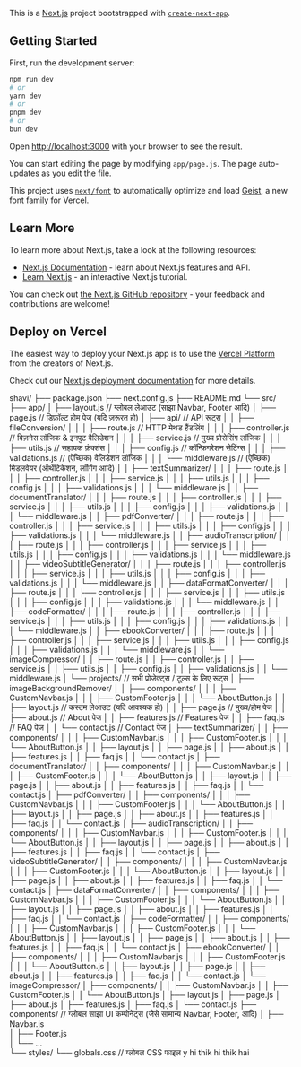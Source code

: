 This is a [Next.js](https://nextjs.org) project bootstrapped with [`create-next-app`](https://github.com/vercel/next.js/tree/canary/packages/create-next-app).

## Getting Started

First, run the development server:

```bash
npm run dev
# or
yarn dev
# or
pnpm dev
# or
bun dev
```

Open [http://localhost:3000](http://localhost:3000) with your browser to see the result.

You can start editing the page by modifying `app/page.js`. The page auto-updates as you edit the file.

This project uses [`next/font`](https://nextjs.org/docs/app/building-your-application/optimizing/fonts) to automatically optimize and load [Geist](https://vercel.com/font), a new font family for Vercel.

## Learn More

To learn more about Next.js, take a look at the following resources:

- [Next.js Documentation](https://nextjs.org/docs) - learn about Next.js features and API.
- [Learn Next.js](https://nextjs.org/learn) - an interactive Next.js tutorial.

You can check out [the Next.js GitHub repository](https://github.com/vercel/next.js) - your feedback and contributions are welcome!

## Deploy on Vercel

The easiest way to deploy your Next.js app is to use the [Vercel Platform](https://vercel.com/new?utm_medium=default-template&filter=next.js&utm_source=create-next-app&utm_campaign=create-next-app-readme) from the creators of Next.js.

Check out our [Next.js deployment documentation](https://nextjs.org/docs/app/building-your-application/deploying) for more details.

shavi/
├── package.json
├── next.config.js
├── README.md
└── src/
├── app/
│ ├── layout.js // ग्लोबल लेआउट (साझा Navbar, Footer आदि)
│ ├── page.js // डिफ़ॉल्ट होम पेज (यदि ज़रूरत हो)
│ ├── api/ // API रूट्स
│ │ ├── fileConversion/
│ │ │ ├── route.js // HTTP मेथड हैंडलिंग
│ │ │ ├── controller.js // बिज़नेस लॉजिक & इनपुट वैलिडेशन
│ │ │ ├── service.js // मुख्य प्रोसेसिंग लॉजिक
│ │ │ ├── utils.js // सहायक फ़ंक्शंस
│ │ │ ├── config.js // कॉन्फ़िगरेशन सेटिंग्स
│ │ │ ├── validations.js // (ऐच्छिक) वैलिडेशन लॉजिक
│ │ │ └── middleware.js // (ऐच्छिक) मिडलवेयर (ऑथेंटिकेशन, लॉगिंग आदि)
│ │ ├── textSummarizer/
│ │ │ ├── route.js
│ │ │ ├── controller.js
│ │ │ ├── service.js
│ │ │ ├── utils.js
│ │ │ ├── config.js
│ │ │ ├── validations.js
│ │ │ └── middleware.js
│ │ ├── documentTranslator/
│ │ │ ├── route.js
│ │ │ ├── controller.js
│ │ │ ├── service.js
│ │ │ ├── utils.js
│ │ │ ├── config.js
│ │ │ ├── validations.js
│ │ │ └── middleware.js
│ │ ├── pdfConverter/
│ │ │ ├── route.js
│ │ │ ├── controller.js
│ │ │ ├── service.js
│ │ │ ├── utils.js
│ │ │ ├── config.js
│ │ │ ├── validations.js
│ │ │ └── middleware.js
│ │ ├── audioTranscription/
│ │ │ ├── route.js
│ │ │ ├── controller.js
│ │ │ ├── service.js
│ │ │ ├── utils.js
│ │ │ ├── config.js
│ │ │ ├── validations.js
│ │ │ └── middleware.js
│ │ ├── videoSubtitleGenerator/
│ │ │ ├── route.js
│ │ │ ├── controller.js
│ │ │ ├── service.js
│ │ │ ├── utils.js
│ │ │ ├── config.js
│ │ │ ├── validations.js
│ │ │ └── middleware.js
│ │ ├── dataFormatConverter/
│ │ │ ├── route.js
│ │ │ ├── controller.js
│ │ │ ├── service.js
│ │ │ ├── utils.js
│ │ │ ├── config.js
│ │ │ ├── validations.js
│ │ │ └── middleware.js
│ │ ├── codeFormatter/
│ │ │ ├── route.js
│ │ │ ├── controller.js
│ │ │ ├── service.js
│ │ │ ├── utils.js
│ │ │ ├── config.js
│ │ │ ├── validations.js
│ │ │ └── middleware.js
│ │ ├── ebookConverter/
│ │ │ ├── route.js
│ │ │ ├── controller.js
│ │ │ ├── service.js
│ │ │ ├── utils.js
│ │ │ ├── config.js
│ │ │ ├── validations.js
│ │ │ └── middleware.js
│ │ └── imageCompressor/
│ │ ├── route.js
│ │ ├── controller.js
│ │ ├── service.js
│ │ ├── utils.js
│ │ ├── config.js
│ │ ├── validations.js
│ │ └── middleware.js
│ └── projects/ // सभी प्रोजेक्ट्स / टूल्स के लिए रूट्स
│ ├── imageBackgroundRemover/
│ │ ├── components/
│ │ │ ├── CustomNavbar.js
│ │ │ ├── CustomFooter.js
│ │ │ └── AboutButton.js
│ │ ├── layout.js // कस्टम लेआउट (यदि आवश्यक हो)
│ │ ├── page.js // मुख्य/होम पेज
│ │ ├── about.js // About पेज
│ │ ├── features.js // Features पेज
│ │ ├── faq.js // FAQ पेज
│ │ └── contact.js // Contact पेज
│ ├── textSummarizer/
│ │ ├── components/
│ │ │ ├── CustomNavbar.js
│ │ │ ├── CustomFooter.js
│ │ │ └── AboutButton.js
│ │ ├── layout.js
│ │ ├── page.js
│ │ ├── about.js
│ │ ├── features.js
│ │ ├── faq.js
│ │ └── contact.js
│ ├── documentTranslator/
│ │ ├── components/
│ │ │ ├── CustomNavbar.js
│ │ │ ├── CustomFooter.js
│ │ │ └── AboutButton.js
│ │ ├── layout.js
│ │ ├── page.js
│ │ ├── about.js
│ │ ├── features.js
│ │ ├── faq.js
│ │ └── contact.js
│ ├── pdfConverter/
│ │ ├── components/
│ │ │ ├── CustomNavbar.js
│ │ │ ├── CustomFooter.js
│ │ │ └── AboutButton.js
│ │ ├── layout.js
│ │ ├── page.js
│ │ ├── about.js
│ │ ├── features.js
│ │ ├── faq.js
│ │ └── contact.js
│ ├── audioTranscription/
│ │ ├── components/
│ │ │ ├── CustomNavbar.js
│ │ │ ├── CustomFooter.js
│ │ │ └── AboutButton.js
│ │ ├── layout.js
│ │ ├── page.js
│ │ ├── about.js
│ │ ├── features.js
│ │ ├── faq.js
│ │ └── contact.js
│ ├── videoSubtitleGenerator/
│ │ ├── components/
│ │ │ ├── CustomNavbar.js
│ │ │ ├── CustomFooter.js
│ │ │ └── AboutButton.js
│ │ ├── layout.js
│ │ ├── page.js
│ │ ├── about.js
│ │ ├── features.js
│ │ ├── faq.js
│ │ └── contact.js
│ ├── dataFormatConverter/
│ │ ├── components/
│ │ │ ├── CustomNavbar.js
│ │ │ ├── CustomFooter.js
│ │ │ └── AboutButton.js
│ │ ├── layout.js
│ │ ├── page.js
│ │ ├── about.js
│ │ ├── features.js
│ │ ├── faq.js
│ │ └── contact.js
│ ├── codeFormatter/
│ │ ├── components/
│ │ │ ├── CustomNavbar.js
│ │ │ ├── CustomFooter.js
│ │ │ └── AboutButton.js
│ │ ├── layout.js
│ │ ├── page.js
│ │ ├── about.js
│ │ ├── features.js
│ │ ├── faq.js
│ │ └── contact.js
│ ├── ebookConverter/
│ │ ├── components/
│ │ │ ├── CustomNavbar.js
│ │ │ ├── CustomFooter.js
│ │ │ └── AboutButton.js
│ │ ├── layout.js
│ │ ├── page.js
│ │ ├── about.js
│ │ ├── features.js
│ │ ├── faq.js
│ │ └── contact.js
│ └── imageCompressor/
│ ├── components/
│ │ ├── CustomNavbar.js
│ │ ├── CustomFooter.js
│ │ └── AboutButton.js
│ ├── layout.js
│ ├── page.js
│ ├── about.js
│ ├── features.js
│ ├── faq.js
│ └── contact.js
├── components/ // ग्लोबल साझा UI कम्पोनेंट्स (जैसे सामान्य Navbar, Footer, आदि)
│ ├── Navbar.js  
 │ ├── Footer.js  
 │ └── ...  
 └── styles/
└── globals.css // ग्लोबल CSS फाइल y hi thik hi thik hai
